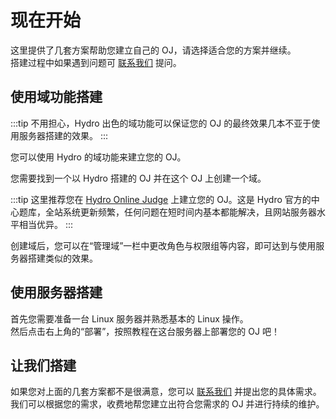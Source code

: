# 现在开始

这里提供了几套方案帮助您建立自己的 OJ，请选择适合您的方案并继续。  
搭建过程中如果遇到问题可 [联系我们](/#联系我们) 提问。

## 使用域功能搭建

:::tip
不用担心，Hydro 出色的域功能可以保证您的 OJ 的最终效果几本不亚于使用服务器搭建的效果。
:::

您可以使用 Hydro 的域功能来建立您的 OJ。

您需要找到一个以 Hydro 搭建的 OJ 并在这个 OJ 上创建一个域。

:::tip
这里推荐您在 [Hydro Online Judge](https://hydro.org.cn/) 上建立您的 OJ。这是 Hydro 官方的中心题库，全站系统更新频繁，任何问题在短时间内基本都能解决，且网站服务器水平相当优异。
:::

创建域后，您可以在“管理域”一栏中更改角色与权限组等内容，即可达到与使用服务器搭建类似的效果。

## 使用服务器搭建

首先您需要准备一台 Linux 服务器并熟悉基本的 Linux 操作。  
然后点击右上角的“部署”，按照教程在这台服务器上部署您的 OJ 吧！

## 让我们搭建

如果您对上面的几套方案都不是很满意，您可以 [联系我们](/#联系我们) 并提出您的具体需求。  
我们可以根据您的需求，收费地帮您建立出符合您需求的 OJ 并进行持续的维护。